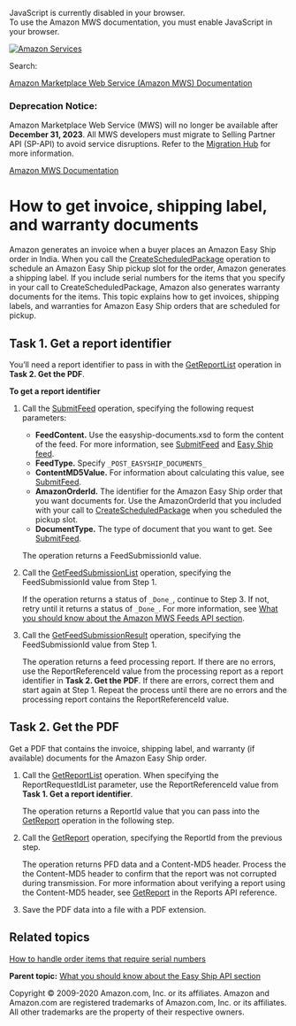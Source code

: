 <div id="MWSDX_noscript">

JavaScript is currently disabled in your browser.  
To use the Amazon MWS documentation, you must enable JavaScript in your
browser.

</div>

<div id="MWSDX_divtop">

[![Amazon
Services](https://images-na.ssl-images-amazon.com/images/G/08/mwsportal/fr_FR/amazonservices.gif "Amazon Services")](http://services.amazon.fr)

<div id="MWSDX_search">

<span id="MWSDX_searchlbl">Search:</span>

</div>

  
<span id="MWSDX_titlebar">[Amazon Marketplace Web Service (Amazon MWS)
Documentation](https://developer.amazonservices.fr/gp/mws/docs.html)</span>
<span id="MWSDX_dep_notice"></span>

### Deprecation Notice:

Amazon Marketplace Web Service (MWS) will no longer be available after
**December 31, 2023**. All MWS developers must migrate to Selling
Partner API (SP-API) to avoid service disruptions. Refer to the
[Migration
Hub](https://developer-docs.amazon.com/sp-api/page/migration-hub) for
more information.

</div>

<div id="MWSDX_divbottom">

<div id="MWSDX_divleft">

<div id="MWSDX_toc">

</div>

</div>

<div id="MWSDX_divright">

<div id="MWSDX_content">

<span id="MWSDX_breadcrumbs">[Amazon MWS
Documentation](https://developer.amazonservices.fr/gp/mws/docs.html)</span>

<div id="EasyShip_HowToGetEasyShipDocs" class="nested0">

# How to get invoice, shipping label, and warranty documents

<div class="body">

<div class="section">

Amazon generates an invoice when a buyer places an <span
class="ph">Amazon Easy Ship</span> order in India. When you call the
<a href="EasyShip_CreateScheduledPackage.md" class="xref">CreateScheduledPackage</a>
operation to schedule an <span class="ph">Amazon Easy Ship</span> pickup
slot for the order, Amazon generates a shipping label. If you include
serial numbers for the items that you specify in your call to <span
class="keyword apiname">CreateScheduledPackage</span>, Amazon also
generates warranty documents for the items. This topic explains how to
get invoices, shipping labels, and warranties for <span
class="ph">Amazon Easy Ship</span> orders that are scheduled for pickup.

</div>

<div id="EasyShip_HowToGetEasyShipDocs__Task-1_GetAReportIdentifier"
class="section">

## Task 1. Get a report identifier

You’ll need a report identifier to pass in with the
<a href="../reports/Reports_GetReportList.md" class="xref" title="Returns a list of reports that were created in the previous 90 days.">GetReportList</a>
operation in **Task 2. Get the PDF**.

**To get a report identifier**

1.  Call the
    <a href="../feeds/Feeds_SubmitFeed.md" class="xref">SubmitFeed</a>
    operation, specifying the following request parameters:

    -   **FeedContent.** Use the easyship-documents.xsd to form the
        content of the feed. For more information, see
        <a href="../feeds/Feeds_SubmitFeed.md" class="xref">SubmitFeed</a>
        and
        <a href="../feeds/Feeds_FeedType.md#EasyShipFeed" class="xref">Easy Ship feed</a>.
    -   **FeedType.** Specify `_POST_EASYSHIP_DOCUMENTS_`
    -   **ContentMD5Value.** For information about calculating this
        value, see
        <a href="../feeds/Feeds_SubmitFeed.md" class="xref">SubmitFeed</a>.
    -   **AmazonOrderId.** The identifier for the <span
        class="ph">Amazon Easy Ship</span> order that you want documents
        for. Use the <span class="keyword parmname">AmazonOrderId</span>
        that you included with your call to
        <a href="EasyShip_CreateScheduledPackage.md" class="xref">CreateScheduledPackage</a>
        when you scheduled the pickup slot.
    -   **DocumentType.** The type of document that you want to get. See
        <a href="../feeds/Feeds_SubmitFeed.md" class="xref">SubmitFeed</a>.

    The operation returns a <span
    class="keyword parmname">FeedSubmissionId</span> value.

2.  Call the
    <a href="../feeds/Feeds_GetFeedSubmissionList.md" class="xref" title="Returns a list of all feed submissions submitted in the previous 90 days.">GetFeedSubmissionList</a>
    operation, specifying the <span
    class="keyword parmname">FeedSubmissionId</span> value from Step 1.

    If the operation returns a status of `_Done_`, continue to Step 3.
    If not, retry until it returns a status of `_Done_`. For more
    information, see
    <a href="../feeds/Feeds_Overview.md" class="xref">What you should know about the Amazon MWS Feeds API section</a>.

3.  Call the
    <a href="../feeds/Feeds_GetFeedSubmissionResult.md" class="xref">GetFeedSubmissionResult</a>
    operation, specifying the <span
    class="keyword parmname">FeedSubmissionId</span> value from Step 1.

    The operation returns a feed processing report. If there are no
    errors, use the <span
    class="keyword parmname">ReportReferenceId</span> value from the
    processing report as a report identifier in **Task 2. Get the PDF**.
    If there are errors, correct them and start again at Step 1. Repeat
    the process until there are no errors and the processing report
    contains the <span class="keyword parmname">ReportReferenceId</span>
    value.

</div>

<div id="EasyShip_HowToGetEasyShipDocs__Task-2_GetThePDF"
class="section">

## Task 2. Get the PDF

Get a PDF that contains the invoice, shipping label, and warranty (if
available) documents for the <span class="ph">Amazon Easy Ship</span>
order.

1.  Call the
    <a href="../reports/Reports_GetReportList.md" class="xref" title="Returns a list of reports that were created in the previous 90 days.">GetReportList</a>
    operation. When specifying the <span
    class="keyword parmname">ReportRequestIdList</span> parameter, use
    the <span class="keyword parmname">ReportReferenceId</span> value
    from **Task 1. Get a report identifier**.

    The operation returns a <span
    class="keyword parmname">ReportId</span> value that you can pass
    into the
    <a href="../reports/Reports_GetReport.md" class="xref">GetReport</a>
    operation in the following step.

2.  Call the
    <a href="../reports/Reports_GetReport.md" class="xref">GetReport</a>
    operation, specifying the <span
    class="keyword parmname">ReportId</span> from the previous step.

    The operation returns PFD data and a Content-MD5 header. Process the
    the Content-MD5 header to confirm that the report was not corrupted
    during transmission. For more information about verifying a report
    using the Content-MD5 header, see
    <a href="../reports/Reports_GetReport.md" class="xref">GetReport</a>
    in the Reports API reference.

3.  Save the PDF data into a file with a PDF extension.

</div>

<div class="section">

## Related topics

<a href="EasyShip_HowToHandleSerialNumbers.md" class="xref">How to handle order items that require serial numbers</a>

</div>

</div>

<div class="related-links">

<div class="familylinks">

<div class="parentlink">

**Parent topic:**
<a href="../easy_ship/EasyShip_Overview.md" class="link">What you should know about the Easy Ship API section</a>

</div>

</div>

</div>

</div>

<div id="MWSDX_footer">

Copyright © 2009-2020 Amazon.com, Inc. or its affiliates. Amazon and
Amazon.com are registered trademarks of Amazon.com, Inc. or its
affiliates. All other trademarks are the property of their respective
owners.

</div>

</div>

</div>

<div style="clear: both;">

</div>

</div>
